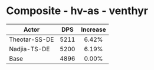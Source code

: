 # Composite - hv-as - venthyr
| Actor | DPS | Increase |
|---|:---:|:---:|
|Theotar-SS-DE|5211|6.42%|
|Nadjia-TS-DE|5200|6.19%|
|Base|4896|0.00%|
